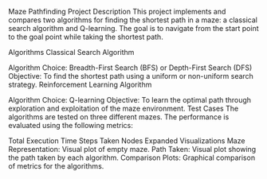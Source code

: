 Maze Pathfinding Project
Description
This project implements and compares two algorithms for finding the shortest path in a maze: a classical search algorithm and Q-learning. The goal is to navigate from the start point to the goal point while taking the shortest path.

Algorithms
Classical Search Algorithm

Algorithm Choice: Breadth-First Search (BFS) or Depth-First Search (DFS)
Objective: To find the shortest path using a uniform or non-uniform search strategy.
Reinforcement Learning Algorithm

Algorithm Choice: Q-learning
Objective: To learn the optimal path through exploration and exploitation of the maze environment.
Test Cases
The algorithms are tested on three different mazes. The performance is evaluated using the following metrics:

Total Execution Time
Steps Taken
Nodes Expanded
Visualizations
Maze Representation: Visual plot of empty maze.
Path Taken: Visual plot showing the path taken by each algorithm.
Comparison Plots: Graphical comparison of metrics for the algorithms.

